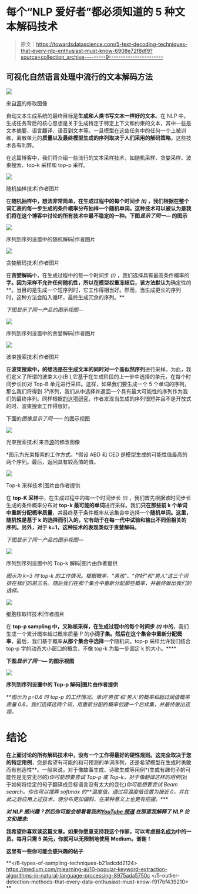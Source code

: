 # 每个“NLP 爱好者”都必须知道的 5 种文本解码技术

> 原文：<https://towardsdatascience.com/5-text-decoding-techniques-that-every-nlp-enthusiast-must-know-6908e72f8df9?source=collection_archive---------9----------------------->

## 可视化自然语言处理中流行的文本解码方法

![](img/16cdb9f91288517beda6bba82d62e941.png)

来自[源](https://unsplash.com/photos/W8KTS-mhFUE)的修改图像

自动文本生成系统的最终目标是**生成和人类书写文本一样好的文本**。在 NLP 中，生成任务背后的核心思想是关于生成特定于特定上下文和约束的文本，其中一些是文本摘要、语言翻译、语音到文本等。一旦模型在这些任务中的任何一个上被训练，离散单元的**质量以及最终模型生成的序列取决于人们采用的解码策略**。这些技术各有利弊。

在这篇博客中，我们将介绍一些流行的文本采样技术，如随机采样、贪婪采样、波束搜索、top-k 采样和 top-p 采样。

![](img/2128814b9f09c5f2c0cd39229370299a.png)

随机抽样技术|作者图片

在**随机抽样中，**想法非常简单，在生成过程中的每个时间步 *(t)* ，我们根据在整个词汇表的每一步生成的条件概率分布抽样一个**随机单词。这种技术可以被认为是我们将在这个博客中讨论的所有技术中最不稳定的一种。下图*显示了同一—* 的图示**

![](img/bd6e57de91ebb38a67b085b5b73075c4.png)

序列到序列设置中的随机解码|作者图片

![](img/0a4c8565f2e978f29b142023e886db8c.png)

贪婪解码技术|作者图片

在**贪婪解码**中，在生成过程中的每一个时间步 *(t)* ，我们选择具有最高条件概率的**字。因为采样不允许任何随机性，所以在模型权重冻结后，该方法默认为**确定性的**。当目的是生成一个短序列时，它工作得相当好。然而，当生成更长的序列时，这种方法会陷入循环，最终生成冗余的序列。**

*下图显示了同一产品的图示视图—*

![](img/7629f511aa5b1a2eb922613efa477f19.png)

序列到序列设置中的贪婪解码|作者图片

![](img/7f7e5ba27a86fcd44ba164bc5b07993c.png)

波束搜索技术|作者图片

在**波束搜索中，**的想法是在生成文本的同时对一个**高似然序列**进行采样。为此，我们定义了所谓的波束大小(B ),它基于在生成阶段的上一步中选择的单元，在每个时间步长(t)对 Top-B 单元进行采样。这样，如果我们要生成一个 5 个单词的序列，那么我们将得到 3⁵序列，我们从中选择并返回一个具有最大可能性的序列作为我们的最终序列。同样根据[的这项研究](https://www.youtube.com/watch?v=dCORspO2yVY)，作者发现当生成的序列很短并且不是开放式的时，波束搜索工作得很好。

下面的*图像显示了同一—* 的图示视图

![](img/0b4f01e4c4bb71472aa71c059825b499.png)

光束搜索技术|来自[源](https://d2l.ai/chapter_recurrent-modern/beam-search.html)的修改图像

*图示为光束搜索的工作方式。*假设 ABD 和 CED 是模型生成的可能性值最高的两个序列。最后，返回具有较高值的值。

![](img/a1daa874d9d4ee3f74f1c1ab7d9f695d.png)

Top-k 采样技术|图片由作者提供

在 **top-K 采样**中，在生成过程中的每一个时间步长 *(t)* ，我们首先根据该时间步长生成的条件概率分布对 **top-k 最可能的单词**进行采样。我们**只在那些前 k 个单词中重新分配概率质量**，并最终基于条件概率从该集合中选择一个**随机单词。这里，随机性是基于 k 的选择而引入的，它有助于在每一代中试验和输出不同但相关的序列。另外，**对于 k=1，这种技术的表现类似于贪婪解码**。**

*下图显示了同一产品的图示视图—*

![](img/6a463107deb6a6eed1ae06d887b82155.png)

序列到序列设置中的 Top-k 解码|图片由作者提供

*图示为 k=3 时 top-k 的工作情况。根据概率，“男孩”、“你好”和“男人”这三个词排在我们的前三名。随后我们在那个集合中重新分配那些概率，并最终做出我们的选择。*

![](img/17d560b35b6b0923898d2ea73b383712.png)

细胞核取样技术|作者图片

在 **top-p sampling 中，又称核采样，在生成过程中的每个时间步 *(t)* 中的**，我们生成一个累计概率超过概率质量 P 的**小词子集。然后在这个集合中重新分配概率**，最后，我们基于概率**从那个集合中选择一个**随机词。top-p 采样允许我们结合 top-p 字的动态大小窗口的概念，不像 top-k 为每一步固定 k 的大小。****

**下图*显示了同一—* 的图示视图**

**![](img/fd11ca389c5b096bb815c5200991dc18.png)**

**序列到序列设置中的 Top-p 解码|图片由作者提供**

***图示为 p=0.6 时 top-p 的工作情况。*单词‘男孩’和‘男人’的概率和超过阈值概率质量 0.6。我们选择这两个词，用重新分配的概率创建一个后续集，并最终做出选择。**

# **结论**

**在上面讨论的所有解码技术中，没有一个工作得最好的硬性规则。这完全取决于您的特定用例**，您是希望有可能的和可预测的单词序列，还是希望模型在生成时勇敢而有创造性**。一般来说，对于像故事生成、诗歌生成等用例*(生成有趣句子的可能性是无穷无尽的)*你可能想要尝试 Top-p 或 Top-k，对于像翻译这样的用例*(对于如何将给定的句子翻译成目标语言没有太大的变化)*你可能想要尝试 Beam search。你也可以摆弄 softmax 的**温度值，通过将温度值设置为接近 0，并在此之后应用上述技术，使分布更加偏斜，在某种意义上也更有把握。****

*****对 NLP 感兴趣？然后你可能会想看看我的***[***YouTube 频道***](https://www.youtube.com/channel/UCoz8NrwgL7U9535VNc0mRPA/) ***在那里我解释了 NLP 论文和概念:*****

**我希望你喜欢读这篇文章。如果你愿意支持我这个作家，可以考虑报名[成为](https://prakhar-mishra.medium.com/membership)中的一员。每月只需 5 美元，你就可以无限制地使用 Medium。谢谢！**

**这里有一些你可能会感兴趣的帖子**

**</8-types-of-sampling-techniques-b21adcdd2124>  <https://medium.com/mlearning-ai/10-popular-keyword-extraction-algorithms-in-natural-language-processing-8975ada5750c>  </5-outlier-detection-methods-that-every-data-enthusiast-must-know-f917bf439210> **
